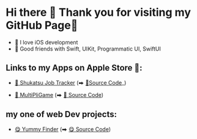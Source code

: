 # Hi there 👋 Thank you for visiting my GitHub Page🥳

-  I love iOS development
- 🤝 Good friends with Swift, UIKit, Programmatic UI, SwiftUI

## Links to my Apps on Apple Store :

- [🔖 Shukatsu Job Tracker]  (⮕ [🔖Source Code]_)

- [🎲 MultiPliGame]  (⮕ [🎲 Source Code])

## my one of web Dev projects:
- [😋 Yummy Finder] (⮕ [😋 Source Code])


[//]: # (These are reference links used in the body of this note and get stripped out when the markdown processor does its job. There is no need to format nicely because it shouldn't be seen. Thanks SO - http://stackoverflow.com/questions/4823468/store-comments-in-markdown-syntax)

   [🏫 Grokking the Coding Interview]: <https://www.educative.io/courses/grokking-the-coding-interview>
   [🔖 Shukatsu Job Tracker]: <https://apps.apple.com/de/app/shukatsu-job-tracker/id1622574153>
   [🔖Source Code]: <https://github.com/moet-stein/Shukatsu-Job-Tracker>
   [🎲 MultiPliGame]: <https://apps.apple.com/de/app/multipligame/id1612961419>
   [🎲 Source Code]: <https://github.com/moet-stein/MultiPliGame>
   [😋 Yummy Finder]: <https://yummy-finder.web.app/>
   [😋 Source Code]: <https://github.com/moet-stein/yummy-finder>
  
